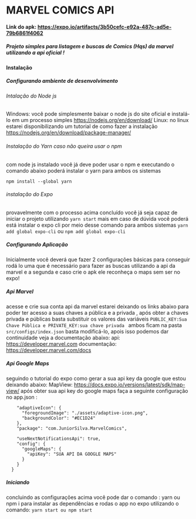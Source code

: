 # MARVEL COMICS API  
#### Link do apk: https://expo.io/artifacts/3b50cefc-e92a-487c-ad5e-79b6861f4062

##### Projeto simples para listagem e buscas de Comics (Hqs) da marvel utilizando a api oficial !

#### Instalação 
##### Configurando ambiente de desenvolvimento
###### Intalação do Node js
Windows: você pode simplesmente baixar o node js do site oficial e instalá-lo em um processo simples https://nodejs.org/en/download/ 
Linux: no linux estarei disponibilizando um tutorial de como fazer a instalação https://nodejs.org/en/download/package-manager/
###### Instalação do Yarn caso não queira usar o npm
com node js instalado você já deve poder usar o npm e executando o comando abaixo poderá instalar o yarn para ambos os sistemas

```npm install --global yarn```

###### instalação do Expo 
provavelmente com o processo acima concluído você já seja capaz de iniciar o projeto utilizando ```yarn start``` mais em caso de dúvida
você poderá está instalar o expo cli por meio desse comando para ambos sistemas ```yarn add global expo-cli``` ou ```npm add global expo-cli```



##### Configurando Aplicação
Inicialmente você deverá que fazer 2 configurações básicas para conseguir rodá lo uma que é necessário para fazer as buscas
utilizando a api da marvel e a segunda e caso crie o apk ele reconheça o maps sem ser no expo!

##### Api Marvel

acesse e crie sua conta api da marvel estarei deixando os links abaixo para poder ter acesso a suas chaves 
a pública e a privada , após obter a chaves privada e públicas basta substituir os valores das variáveis 
```PUBLIC_KEY:Sua Chave Pública e PRIVATE_KEY:sua chave privada ```
ambos ficam na pasta ```src/configs/index.json``` basta modificá-lo, apois isso podemos dar continuidade veja a documentação abaixo:
api: https://developer.marvel.com
documentação: https://developer.marvel.com/docs


##### Api Google Maps

seguindo o tutorial do expo como gerar a sua api key da google que estou deixando abaixo:
MapView: https://docs.expo.io/versions/latest/sdk/map-view/
após obter sua api key do google maps faça a seguinte configuração 
no app.json :
  ```"android": {
      "adaptiveIcon": {
        "foregroundImage": "./assets/adaptive-icon.png",
        "backgroundColor": "#EC1D24"
      },
      "package": "com.JuniorSilva.MarvelComics",

      "useNextNotificationsApi": true,
      "config": {
        "googleMaps": {
          "apiKey": "SUA API DA GOOGLE MAPS"
        }
      }
    }
```



##### Iniciando
concluindo as configurações acima você pode dar o comando :
yarn ou npm i para instalar as dependências e rodas o app no expo utilizando o comando:
```yarn start ou npm start```

